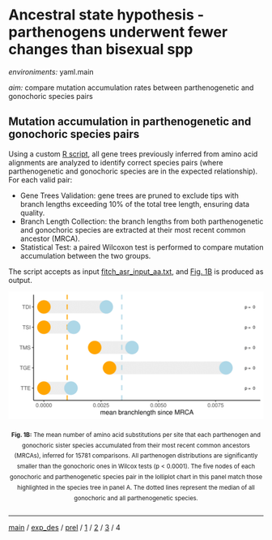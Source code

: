 # Ancestral state hypothesis - parthenogens underwent fewer changes than bisexual spp

*environiments:* yaml.main

*aim:* compare mutation accumulation rates between parthenogenetic and gonochoric species pairs

## Mutation accumulation in parthenogenetic and gonochoric species pairs

Using a custom [R script](https://github.com/MattiaRag/timemaproject/blob/main/scripts/Rscripts/part_4.R), all gene trees previously inferred from amino acid alignments are analyzed to identify correct species pairs (where parthenogenetic and gonochoric species are in the expected relationship). For each valid pair:

* Gene Trees Validation: gene trees are pruned to exclude tips with branch lengths exceeding 10% of the total tree length, ensuring data quality.
* Branch Length Collection: the branch lengths from both parthenogenetic and gonochoric species are extracted at their most recent common ancestor (MRCA).
* Statistical Test: a paired Wilcoxon test is performed to compare mutation accumulation between the two groups.

The script accepts as input [fitch_asr_input_aa.txt](https://github.com/MattiaRag/timemaproject/tree/main/intermediate_files/fitch_asr_inputs), and [Fig. 1B](https://github.com/MattiaRag/timemaproject/blob/main/pictures/1B.pdf) is produced as output.


<div style="text-align: center;">
  <figure style="display: inline-block; text-align: center; margin: 0;">
    <img src="https://github.com/MattiaRag/timemaproject/blob/main/pictures/1B-1.png?raw=true" alt="Fig. 1B" width="600">
    <figcaption style="margin-top: 10px;">

      
<sub><strong>Fig. 1B:</strong> The mean number of amino acid substitutions per site that each parthenogen and gonochoric sister species accumulated from their most recent common ancestors (MRCAs), inferred for 15781 comparisons. All parthenogen distributions are significantly smaller than the gonochoric ones in Wilcox tests (p < 0.0001). The five nodes of each gonochoric and parthenogenetic species pair in the lolliplot chart in this panel match those highlighted in the species tree in panel A. The dotted lines represent the median of all gonochoric and all parthenogenetic species. </sub>
    </figcaption>
  </figure>
</div>

---


[main](https://github.com/MattiaRag/timemaproject/tree/main) /
[exp_des](https://github.com/MattiaRag/timemaproject/blob/main/markdowns/exp_design.md) /
[prel](https://github.com/MattiaRag/timemaproject/blob/main/markdowns/preliminary.md) /
[1](https://github.com/MattiaRag/timemaproject/blob/main/markdowns/part_1.md) /
[2](https://github.com/MattiaRag/timemaproject/blob/main/markdowns/part_2.md) /
[3](https://github.com/MattiaRag/timemaproject/blob/main/markdowns/part_3.md) /
4  

